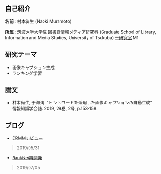 ## 自己紹介
**名前** : 村本尚生 (Naoki Muramoto)

**所属** : 筑波大学大学院 図書館情報メディア研究科 (Graduate School of Library, Information and Media Studies, University of Tsukuba) [于研究室](https://y-research.github.io/) M1

## 研究テーマ
  - 画像キャプション生成
  - ランキング学習

## 論文
  - 村本尚生, 于海涛. "ヒントワードを活用した画像キャプションの自動生成". 情報知識学会誌. 2019, 29巻, 2号, p.153-158.

## ブログ
  - [DRMMレビュー](https://muramon.github.io/reading/drmm.html)
  > 2019/05/31

  - [RankNet再開発](https://muramon.github.io/reading/ranknet-develop.html)
  > 2019/07/05
